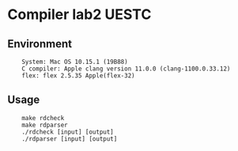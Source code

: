 # Compiler lab2 UESTC
## Environment
```
	System: Mac OS 10.15.1 (19B88)
	C compiler: Apple clang version 11.0.0 (clang-1100.0.33.12)
	flex: flex 2.5.35 Apple(flex-32)
```
## Usage
```
	make rdcheck
	make rdparser
	./rdcheck [input] [output]
	./rdparser [input] [output]
```
	
	
